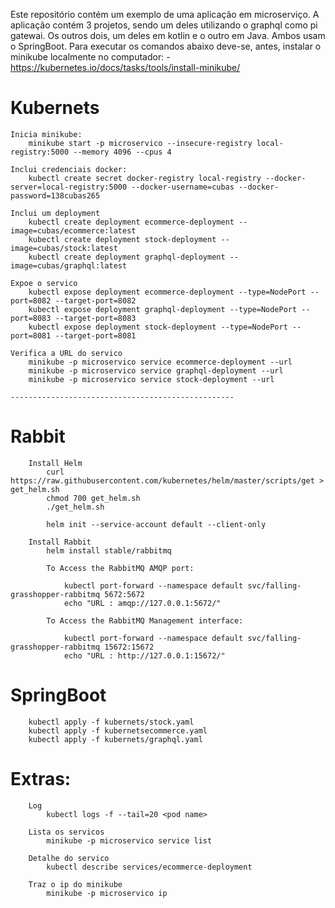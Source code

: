 Este repositório contém um exemplo de uma aplicação em microserviço. A aplicação contém 3 projetos, sendo um deles utilizando o graphql como pi gatewai. Os outros dois, um deles em kotlin e o outro em Java. Ambos usam o SpringBoot. Para executar os comandos abaixo deve-se, antes, instalar o minikube localmente no computador:
	- https://kubernetes.io/docs/tasks/tools/install-minikube/

# Kubernets

	Inicia minikube: 
		minikube start -p microservico --insecure-registry local-registry:5000 --memory 4096 --cpus 4

	Inclui credenciais docker: 
		kubectl create secret docker-registry local-registry --docker-server=local-registry:5000 --docker-username=cubas --docker-password=138cubas265

	Inclui um deployment
		kubectl create deployment ecommerce-deployment --image=cubas/ecommerce:latest
		kubectl create deployment stock-deployment --image=cubas/stock:latest
		kubectl create deployment graphql-deployment --image=cubas/graphql:latest

	Expoe o servico
		kubectl expose deployment ecommerce-deployment --type=NodePort --port=8082 --target-port=8082
		kubectl expose deployment graphql-deployment --type=NodePort --port=8083 --target-port=8083
		kubectl expose deployment stock-deployment --type=NodePort --port=8081 --target-port=8081

	Verifica a URL do servico
		minikube -p microservico service ecommerce-deployment --url
		minikube -p microservico service graphql-deployment --url
		minikube -p microservico service stock-deployment --url

	--------------------------------------------------
# Rabbit
		Install Helm 
			curl https://raw.githubusercontent.com/kubernetes/helm/master/scripts/get > get_helm.sh
			chmod 700 get_helm.sh
			./get_helm.sh

			helm init --service-account default --client-only

		Install Rabbit
			helm install stable/rabbitmq

			To Access the RabbitMQ AMQP port:

	    		kubectl port-forward --namespace default svc/falling-grasshopper-rabbitmq 5672:5672
	   	 		echo "URL : amqp://127.0.0.1:5672/"

			To Access the RabbitMQ Management interface:

	    		kubectl port-forward --namespace default svc/falling-grasshopper-rabbitmq 15672:15672
	    		echo "URL : http://127.0.0.1:15672/"

# SpringBoot

		kubectl apply -f kubernets/stock.yaml
		kubectl apply -f kubernetsecommerce.yaml
		kubectl apply -f kubernets/graphql.yaml

# Extras:
		Log
			kubectl logs -f --tail=20 <pod name>

		Lista os servicos
			minikube -p microservico service list

		Detalhe do servico		
			kubectl describe services/ecommerce-deployment

		Traz o ip do minikube
			minikube -p microservico ip